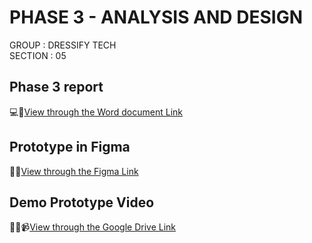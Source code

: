 # PHASE 3 - ANALYSIS AND DESIGN
GROUP : DRESSIFY TECH<br>
SECTION : 05

## Phase 3 report
💻📄[View through the Word document Link](https://1drv.ms/w/c/47b26a047cbae1be/ETh690GzWhVIuEhsfexK344BOZlaz1Q4oUL9mtSgc4dOAA?e=nr3YYo)

## Prototype in Figma
📱🛒[View through the Figma Link](https://www.figma.com/proto/9LOncuQxlzT5emGZTWLUYp/Dress-rental-app?node-id=6112-2248&p=f&t=eiMvX1BpSDVqWLL1-0&scaling=scale-down&content-scaling=fixed&page-id=0%3A1&starting-point-node-id=6112%3A2248&show-proto-sidebar=1)

## Demo Prototype Video
🙋‍♀️📹[View through the Google Drive Link](https://drive.google.com/file/d/1ZENB4NaRiWYc8e2vvs-VZQ_4qcUX2-yD/view?usp=sharing)
